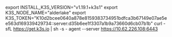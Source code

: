 export INSTALL_K3S_VERSION="v1.19.1+k3s1"
export K3S_NODE_NAME="alderlake"
export K3S_TOKEN="K10d2bcee0640a878e8159383734951bdfca3b67149e07ae5ee563d169339429734::server:d35b6ee1f3307a1b9a73660d6cb07b1b"
curl -sfL https://get.k3s.io | sh -s - agent --server https://10.62.226.108:6443
